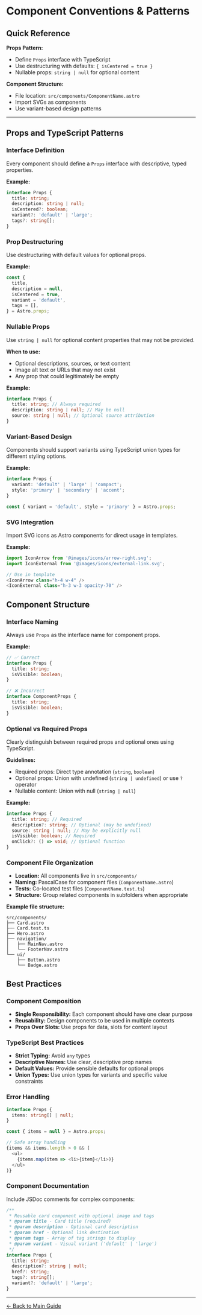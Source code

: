 # Component Conventions & Patterns

## Quick Reference

**Props Pattern:**

- Define `Props` interface with TypeScript
- Use destructuring with defaults: `{ isCentered = true }`
- Nullable props: `string | null` for optional content

**Component Structure:**

- File location: `src/components/ComponentName.astro`
- Import SVGs as components
- Use variant-based design patterns

---

## Props and TypeScript Patterns

### Interface Definition

Every component should define a `Props` interface with descriptive, typed properties.

**Example:**

```typescript
interface Props {
  title: string;
  description: string | null;
  isCentered?: boolean;
  variant?: 'default' | 'large';
  tags?: string[];
}
```

### Prop Destructuring

Use destructuring with default values for optional props.

**Example:**

```typescript
const {
  title,
  description = null,
  isCentered = true,
  variant = 'default',
  tags = [],
} = Astro.props;
```

### Nullable Props

Use `string | null` for optional content properties that may not be provided.

**When to use:**

- Optional descriptions, sources, or text content
- Image alt text or URLs that may not exist
- Any prop that could legitimately be empty

**Example:**

```typescript
interface Props {
  title: string; // Always required
  description: string | null; // May be null
  source: string | null; // Optional source attribution
}
```

### Variant-Based Design

Components should support variants using TypeScript union types for different styling options.

**Example:**

```typescript
interface Props {
  variant: 'default' | 'large' | 'compact';
  style: 'primary' | 'secondary' | 'accent';
}

const { variant = 'default', style = 'primary' } = Astro.props;
```

### SVG Integration

Import SVG icons as Astro components for direct usage in templates.

**Example:**

```typescript
import IconArrow from '@images/icons/arrow-right.svg';
import IconExternal from '@images/icons/external-link.svg';

// Use in template
<IconArrow class="h-4 w-4" />
<IconExternal class="h-3 w-3 opacity-70" />
```

## Component Structure

### Interface Naming

Always use `Props` as the interface name for component props.

**Example:**

```typescript
// ✅ Correct
interface Props {
  title: string;
  isVisible: boolean;
}

// ❌ Incorrect
interface ComponentProps {
  title: string;
  isVisible: boolean;
}
```

### Optional vs Required Props

Clearly distinguish between required props and optional ones using TypeScript.

**Guidelines:**

- Required props: Direct type annotation (`string`, `boolean`)
- Optional props: Union with undefined (`string | undefined`) or use `?` operator
- Nullable content: Union with null (`string | null`)

**Example:**

```typescript
interface Props {
  title: string; // Required
  description?: string; // Optional (may be undefined)
  source: string | null; // May be explicitly null
  isVisible: boolean; // Required
  onClick?: () => void; // Optional function
}
```

### Component File Organization

- **Location:** All components live in `src/components/`
- **Naming:** PascalCase for component files (`ComponentName.astro`)
- **Tests:** Co-located test files (`ComponentName.test.ts`)
- **Structure:** Group related components in subfolders when appropriate

**Example file structure:**

```
src/components/
├── Card.astro
├── Card.test.ts
├── Hero.astro
├── navigation/
│   ├── MainNav.astro
│   └── FooterNav.astro
└── ui/
    ├── Button.astro
    └── Badge.astro
```

## Best Practices

### Component Composition

- **Single Responsibility:** Each component should have one clear purpose
- **Reusability:** Design components to be used in multiple contexts
- **Props Over Slots:** Use props for data, slots for content layout

### TypeScript Best Practices

- **Strict Typing:** Avoid `any` types
- **Descriptive Names:** Use clear, descriptive prop names
- **Default Values:** Provide sensible defaults for optional props
- **Union Types:** Use union types for variants and specific value constraints

### Error Handling

```typescript
interface Props {
  items: string[] | null;
}

const { items = null } = Astro.props;

// Safe array handling
{items && items.length > 0 && (
  <ul>
    {items.map(item => <li>{item}</li>)}
  </ul>
)}
```

### Component Documentation

Include JSDoc comments for complex components:

```typescript
/**
 * Reusable card component with optional image and tags
 * @param title - Card title (required)
 * @param description - Optional card description
 * @param href - Optional link destination
 * @param tags - Array of tag strings to display
 * @param variant - Visual variant ('default' | 'large')
 */
interface Props {
  title: string;
  description?: string | null;
  href?: string;
  tags?: string[];
  variant?: 'default' | 'large';
}
```

---

[← Back to Main Guide](./AI_AGENT_GUIDE.md)
